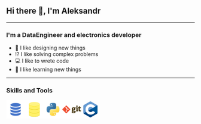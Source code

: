## Hi there 👋, I'm Aleksandr

---
### I'm a DataEngineer and electronics developer

- :rocket: I like designing new things
- :interrobang: I like solving complex problems
- :computer: I like to wrete code
- :microscope: I like learning new things

---
### Skills and Tools

<img align="left" alt="SQL" width="50px" src="https://raw.githubusercontent.com/github/explore/80688e429a7d4ef2fca1e82350fe8e3517d3494d/topics/sql/sql.png" />
<img align="left" alt="DWH" width="50px" src="https://raw.githubusercontent.com/github/explore/13295c57999765ac9ffa3281942a72ab08b79de2/topics/database/database.png" />
<img align="left" alt="Python" width="50px" src="https://raw.githubusercontent.com/github/explore/80688e429a7d4ef2fca1e82350fe8e3517d3494d/topics/python/python.png" />
<img align="left" alt="Git" width="50px" src="https://raw.githubusercontent.com/github/explore/80688e429a7d4ef2fca1e82350fe8e3517d3494d/topics/git/git.png" />
<img align="left" alt="C" width="50px" src="https://raw.githubusercontent.com/github/explore/f3e22f0dca2be955676bc70d6214b95b13354ee8/topics/c/c.png" />
